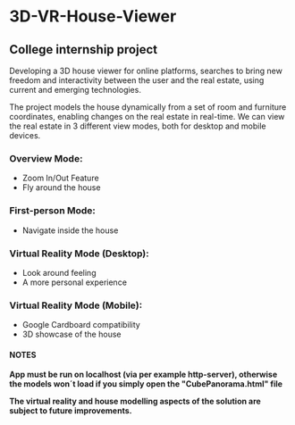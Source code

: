 # 3D-VR-House-Viewer

## College internship project

Developing a 3D house viewer for online platforms, searches to bring new freedom and interactivity between the user and the real estate, using current and emerging technologies. 

The project models the house dynamically from a set of room and furniture coordinates, enabling changes on the real estate in real-time. We can view the real estate in 3 different view modes, both for desktop and mobile devices.

### Overview Mode:
- Zoom In/Out Feature
- Fly around the house
  
### First-person Mode:
- Navigate inside the house
  
### Virtual Reality Mode (Desktop):
- Look around feeling
- A more personal experience

### Virtual Reality Mode (Mobile):
- Google Cardboard compatibility
- 3D showcase of the house

#### NOTES

**App must be run on localhost (via per example http-server), otherwise the models won´t load if you simply open the "CubePanorama.html" file**

**The virtual reality and house modelling aspects of the solution are subject to future improvements.**
